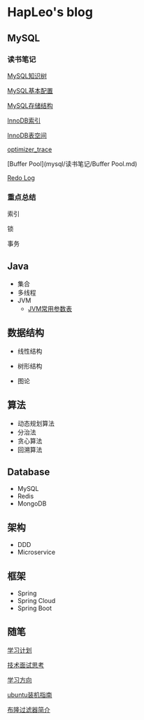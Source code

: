 # HapLeo's blog 
## MySQL

### 读书笔记

[MySQL知识树](mysql/MySQL知识树.md)

[MySQL基本配置](mysql/读书笔记/MySQL基本配置.md)

[MySQL存储结构](mysql/读书笔记/MySQL存储结构.md)

[InnoDB索引](mysql/读书笔记/InnoDB索引.md)

[InnoDB表空间](mysql/读书笔记/InnoDB表空间.md)

[optimizer_trace](mysql/读书笔记/optimizer_trace.md)

[Buffer Pool](mysql/读书笔记/Buffer Pool.md)

[Redo Log](mysql/读书笔记/Redo_Log.md)

### 重点总结

索引

锁

事务

## Java

- 集合
- 多线程
- JVM
  - [JVM常用参数表](jvm/JVM常用参数表.md)

## 数据结构

- 线性结构

- 树形结构

- 图论

## 算法
- 动态规划算法
- 分治法
- 贪心算法
- 回溯算法

## Database

- MySQL
- Redis
- MongoDB

## 架构

- DDD
- Microservice

## 框架
- Spring
- Spring Cloud
- Spring Boot 



## 随笔

[学习计划](随笔/学习计划.md)

[技术面试思考](随笔/技术面试思考.md)

[学习方向](随笔/学习方向.md)

[ubuntu装机指南](linux/ubuntu装机指南.md)

[布隆过滤器简介](redis/布隆过滤器简介.md)